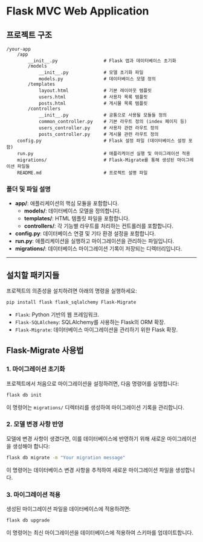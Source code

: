 # Flask MVC Web Application

## 프로젝트 구조

```console
/your-app
    /app
        __init__.py                 # Flask 앱과 데이터베이스 초기화
        /models
            __init__.py             # 모델 초기화 파일
            models.py               # 데이터베이스 모델 정의
        /templates
            layout.html             # 기본 레이아웃 템플릿
            users.html              # 사용자 목록 템플릿
            posts.html              # 게시물 목록 템플릿
        /controllers
            __init__.py             # 공통으로 사용될 모듈들 정의
            common_controller.py    # 기본 라우트 정의 (index 페이지 등)
            users_controller.py     # 사용자 관련 라우트 정의
            posts_controller.py     # 게시물 관련 라우트 정의
    config.py                       # Flask 설정 파일 (데이터베이스 설정 포함)
    run.py                          # 애플리케이션 실행 및 마이그레이션 적용
    migrations/                     # Flask-Migrate를 통해 생성된 마이그레이션 파일들
    README.md                       # 프로젝트 설명 파일
```

### 폴더 및 파일 설명
- **app/**: 애플리케이션의 핵심 모듈을 포함합니다.
  - **models/**: 데이터베이스 모델을 정의합니다.
  - **templates/**: HTML 템플릿 파일을 포함합니다.
  - **controllers/**: 각 기능별 라우트를 처리하는 컨트롤러를 포함합니다.
- **config.py**: 데이터베이스 연결 및 기타 환경 설정을 포함합니다.
- **run.py**: 애플리케이션을 실행하고 마이그레이션을 관리하는 파일입니다.
- **migrations/**: 데이터베이스 마이그레이션 기록이 저장되는 디렉터리입니다.

---

## 설치할 패키지들

프로젝트의 의존성을 설치하려면 아래의 명령을 실행하세요:

```bash
pip install flask flask_sqlalchemy Flask-Migrate
```

- `Flask`: Python 기반의 웹 프레임워크.
- `Flask-SQLAlchemy`: SQLAlchemy를 사용하는 Flask의 ORM 확장.
- `Flask-Migrate`: 데이터베이스 마이그레이션을 관리하기 위한 Flask 확장.

## Flask-Migrate 사용법

### 1. 마이그레이션 초기화

프로젝트에서 처음으로 마이그레이션을 설정하려면, 다음 명령어를 실행합니다:

```bash
flask db init
```

이 명령어는 `migrations/` 디렉터리를 생성하여 마이그레이션 기록을 관리합니다.

### 2. 모델 변경 사항 반영

모델에 변경 사항이 생겼다면, 이를 데이터베이스에 반영하기 위해 새로운 마이그레이션을 생성해야 합니다:

```bash
flask db migrate -m "Your migration message"
```

이 명령어는 데이터베이스 변경 사항을 추적하여 새로운 마이그레이션 파일을 생성합니다.

### 3. 마이그레이션 적용

생성된 마이그레이션 파일을 데이터베이스에 적용하려면:

```bash
flask db upgrade
```

이 명령어는 최신 마이그레이션을 데이터베이스에 적용하여 스키마를 업데이트합니다.

